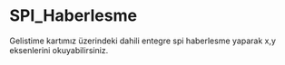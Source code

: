 # SPI_Haberlesme

Gelistime kartımız üzerindeki dahili entegre spi haberlesme yaparak x,y eksenlerini okuyabilirsiniz. 
